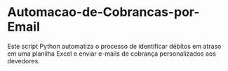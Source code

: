 # Automacao-de-Cobrancas-por-Email
Este script Python automatiza o processo de identificar débitos em atraso em uma planilha Excel e enviar e-mails de cobrança personalizados aos devedores.
